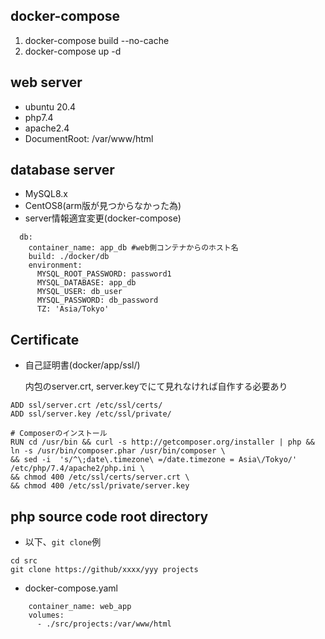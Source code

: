 ## docker-compose

1. docker-compose build --no-cache
2. docker-compose up -d

## web server

- ubuntu 20.4
- php7.4
- apache2.4
- DocumentRoot: /var/www/html

## database server

- MySQL8.x
- CentOS8(arm版が見つからなかった為)
- server情報適宜変更(docker-compose)
```
  db:
    container_name: app_db #web側コンテナからのホスト名
    build: ./docker/db
    environment:
      MYSQL_ROOT_PASSWORD: password1
      MYSQL_DATABASE: app_db
      MYSQL_USER: db_user
      MYSQL_PASSWORD: db_password
      TZ: 'Asia/Tokyo'
```

## Certificate

- 自己証明書(docker/app/ssl/)

    内包のserver.crt, server.keyでにて見れなければ自作する必要あり
```
ADD ssl/server.crt /etc/ssl/certs/
ADD ssl/server.key /etc/ssl/private/

# Composerのインストール
RUN cd /usr/bin && curl -s http://getcomposer.org/installer | php && ln -s /usr/bin/composer.phar /usr/bin/composer \
&& sed -i  's/^\;date\.timezone\ =/date.timezone = Asia\/Tokyo/'  /etc/php/7.4/apache2/php.ini \
&& chmod 400 /etc/ssl/certs/server.crt \
&& chmod 400 /etc/ssl/private/server.key 

```

## php source code root directory

- 以下、`git clone`例
```
cd src
git clone https://github/xxxx/yyy projects
```
- docker-compose.yaml
```
    container_name: web_app
    volumes:
      - ./src/projects:/var/www/html
```